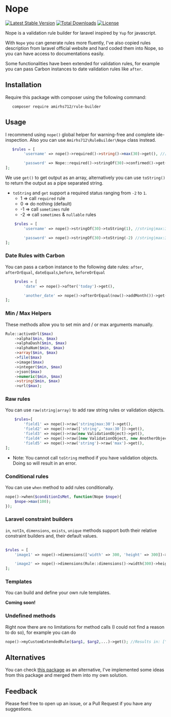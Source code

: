 # Nope

[![Latest Stable Version](https://poser.pugx.org/amirhs712/rule-builder/v/stable)](https://packagist.org/packages/amirhs712/rule-builder) [![Total Downloads](https://poser.pugx.org/amirhs712/rule-builder/downloads)](https://packagist.org/packages/amirhs712/rule-builder) [![License](https://poser.pugx.org/amirhs712/rule-builder/license)](https://packagist.org/packages/amirhs712/rule-builder)

Nope is a validation rule builder for laravel inspired by `Yup` for javascript.

With `Nope` you can generate rules more fluently, I've also copied rules description from laravel official website and hard coded them into Nope,
so you can have access to documentations easily.

Some functionalities have been extended for validation rules, for example you can pass Carbon instances to date validation rules like `after`.

## Installation
Require this package with composer using the following command:

```
   composer require amirhs712/rule-builder
```

## Usage

I recommend using `nope()` global helper for warning-free and complete ide-inspection.
Also you can use `Amirhs712\RuleBuilder\Nope` class instead.

```php
   $rules = [
        'username' => nope()->required()->string()->max(30)->get(), //[required,string,max:30]

        'password' => Nope::required()->stringOf(30)->confirmed()->get() //[required,string,confirmed,max:30]
];
```

We use `get()` to get output as an array, alternatively you can use `toString()`
to return the output as a pipe separated string.

* `toString` and `get` support a required status ranging from `-2` to `1`. 
    * 1 => call `required` rule 
    * 0 => do nothing (default) 
    * -1 => call `sometimes` rule 
    * -2 => call `sometimes` & `nullable` rules

```php
    $rules = [
        'username' => nope()->stringOf(30)->toString(1), //string|max:30|required

        'password' => nope()->stringOf(30)->toString(-2) //string|max:30|sometimes|nullable
];
```

### Date Rules with Carbon

You can pass a carbon instance to the following date rules: `after`, `afterOrEqual`, `dateEquals`,`before`, `beforeOrEqual`

```php
    $rules = [
        'date' => nope()->after('today')->get(),

        'another_date' => nope()->afterOrEqual(now()->addMonth())->get(),
];
```

### Min / Max Helpers

These methods allow you to set min and / or max arguments manually.

```php
Rule::activeUrl($max)
    ->alpha($min, $max)
    ->alphaDash($min, $max)
    ->alphaNum($min, $max)
    ->array($min, $max)
    ->file($max)
    ->image($max)
    ->integer($min, $max)
    ->json($max)
    ->numeric($min, $max)
    ->string($min, $max)
    ->url($max);
```

### Raw rules

You can use `raw(string|array)` to add raw string rules or validation objects.

```php
    $rules=[
        'field1' => nope()->raw('string|max:30')->get(),
        'field2' => nope()->raw(['string', 'max:30'])->get(),
        'field3' => nope()->raw(new ValidationObject)->get(),
        'field4' => nope()->raw([new ValidationObject, new AnotherObject])->get(),
        'field5' => nope()->raw('string')->raw('max')->get(),
];
```

* Note: You cannot call `toString` method if you have validation objects. Doing so will result in an error.

### Conditional rules
You can use `when` method to add rules conditionally.

```php
nope()->when($conditionIsMet, function(Nope $nope){
    $nope->max(100); 
});
```

### Laravel constraint builders
`in`, `notIn`, `dimensions`, `exists`, `unique` methods support both their relative constraint builders and,
their default values.

```php
    
$rules = [
    'image1' => nope()->dimensions(['width' => 300, 'height' => 300])->get(),

    'image2' => nope()->dimensions(Rule::dimensions()->width(300)->height(300))->get(),
];
```
### Templates
You can build and define your own rule templates.

__Coming soon!__
### Undefined methods

Right now there are no limitations for method calls (I could not find a reason to do so), for example you can do 
```php
nope()->myCustomExtendedRule($arg1, $arg2,...)->get(); //Results in: ["my_custom_extended_rule:$arg1, $arg2,..."]
```

## Alternatives
You can check [this package](https://github.com/timacdonald/rule-builder) as an alternative, I've implemented some ideas from this package
and merged them into my own solution.

## Feedback

Please feel free to open up an issue, or a Pull Request if you have any suggestions.  

